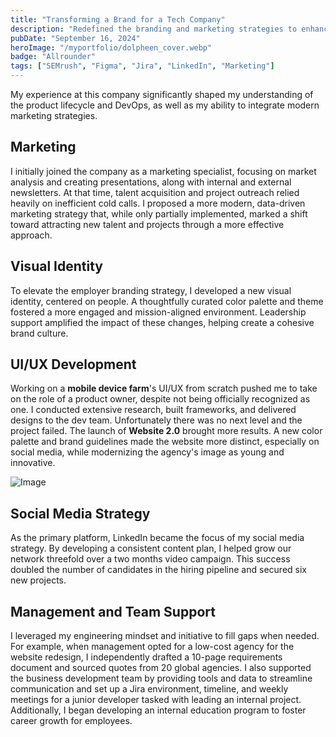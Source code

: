 ```yaml
---
title: "Transforming a Brand for a Tech Company"  
description: "Redefined the branding and marketing strategies to enhance talent attraction and drive project growth."  
pubDate: "September 16, 2024"  
heroImage: "/myportfolio/dolpheen_cover.webp"  
badge: "Allrounder"  
tags: ["SEMrush", "Figma", "Jira", "LinkedIn", "Marketing"]  
---
```


My experience at this company significantly shaped my understanding of the product lifecycle and DevOps, as well as my ability to integrate modern marketing strategies.

## Marketing

I initially joined the company as a marketing specialist, focusing on market analysis and creating presentations, along with internal and external newsletters. At that time, talent acquisition and project outreach relied heavily on inefficient cold calls. I proposed a more modern, data-driven marketing strategy that, while only partially implemented, marked a shift toward attracting new talent and projects through a more effective approach.

## Visual Identity

To elevate the employer branding strategy, I developed a new visual identity, centered on people. A thoughtfully curated color palette and theme fostered a more engaged and mission-aligned environment. Leadership support amplified the impact of these changes, helping create a cohesive brand culture.

## UI/UX Development

Working on a **mobile device farm**'s UI/UX from scratch pushed me to take on the role of a product owner, despite not being officially recognized as one. I conducted extensive research, built frameworks, and delivered designs to the dev team. Unfortunately there was no next level and the project failed. The launch of **Website 2.0** brought more results. A new color palette and brand guidelines made the website more distinct, especially on social media, while modernizing the agency's image as young and innovative.

![Image](/myportfolio/dolpheen_selection.webp)

## Social Media Strategy

As the primary platform, LinkedIn became the focus of my social media strategy. By developing a consistent content plan, I helped grow our network threefold over a two months video campaign. This success doubled the number of candidates in the hiring pipeline and secured six new projects. 

## Management and Team Support

I leveraged my engineering mindset and initiative to fill gaps when needed. For example, when management opted for a low-cost agency for the website redesign, I independently drafted a 10-page requirements document and sourced quotes from 20 global agencies. I also supported the business development team by providing tools and data to streamline communication and set up a Jira environment, timeline, and weekly meetings for a junior developer tasked with leading an internal project. Additionally, I began developing an internal education program to foster career growth for employees.






